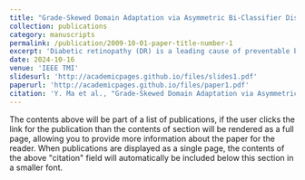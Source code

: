 ```yaml
---
title: "Grade-Skewed Domain Adaptation via Asymmetric Bi-Classifier Discrepancy Minimization for Diabetic Retinopathy Grading"
collection: publications
category: manuscripts
permalink: /publication/2009-10-01-paper-title-number-1
excerpt: 'Diabetic retinopathy (DR) is a leading cause of preventable blindness, with deep learning showing promise in its grading. However, domain shifts, small lesions, and imbalanced grade distributions complicate generalization and adaptation, often leading to biased predictions. To address this, we propose Asymmetric Bi-Classifier Discrepancy Minimization (ABiD), which leverages classifier discrepancy and distribution compensation to enhance feature extraction and reduce bias, achieving state-of-the-art performance on multiple DR datasets.'
date: 2024-10-16
venue: 'IEEE TMI'
slidesurl: 'http://academicpages.github.io/files/slides1.pdf'
paperurl: 'http://academicpages.github.io/files/paper1.pdf'
citation: 'Y. Ma et al., "Grade-Skewed Domain Adaptation via Asymmetric Bi-Classifier Discrepancy Minimization for Diabetic Retinopathy Grading," in IEEE Transactions on Medical Imaging, doi: 10.1109/TMI.2024.3485064.'
---
```


The contents above will be part of a list of publications, if the user clicks the link for the publication than the contents of section will be rendered as a full page, allowing you to provide more information about the paper for the reader. When publications are displayed as a single page, the contents of the above "citation" field will automatically be included below this section in a smaller font.
